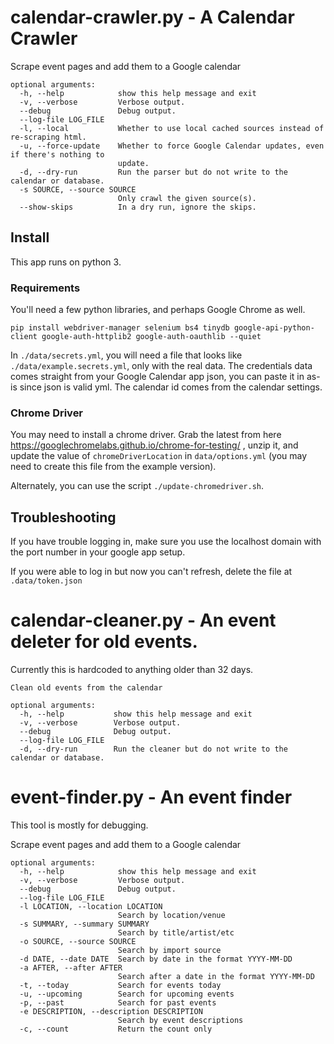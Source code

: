 # calendar-crawler.py - A Calendar Crawler

Scrape event pages and add them to a Google calendar

```
optional arguments:
  -h, --help            show this help message and exit
  -v, --verbose         Verbose output.
  --debug               Debug output.
  --log-file LOG_FILE
  -l, --local           Whether to use local cached sources instead of re-scraping html.
  -u, --force-update    Whether to force Google Calendar updates, even if there's nothing to
                        update.
  -d, --dry-run         Run the parser but do not write to the calendar or database.
  -s SOURCE, --source SOURCE
                        Only crawl the given source(s).
  --show-skips          In a dry run, ignore the skips.

```

## Install
This app runs on python 3.

### Requirements
You'll need a few python libraries, and perhaps Google Chrome as well.

```
pip install webdriver-manager selenium bs4 tinydb google-api-python-client google-auth-httplib2 google-auth-oauthlib --quiet
```

In `./data/secrets.yml`, you will need a file that looks like `./data/example.secrets.yml`, only with the real data. The credentials data comes straight from your Google Calendar app json, you can paste it in as-is since json is valid yml. The calendar id comes from the calendar settings.

### Chrome Driver

You may need to install a chrome driver. Grab the latest from here https://googlechromelabs.github.io/chrome-for-testing/ , unzip it, and update the value of `chromeDriverLocation` in `data/options.yml` (you may need to create this file from the example version).

Alternately, you can use the script `./update-chromedriver.sh`.

## Troubleshooting

If you have trouble logging in, make sure you use the localhost domain with the port number in your google app setup.

If you were able to log in but now you can't refresh, delete the file at `.data/token.json`


# calendar-cleaner.py - An event deleter for old events.

Currently this is hardcoded to anything older than 32 days.

```
Clean old events from the calendar

optional arguments:
  -h, --help           show this help message and exit
  -v, --verbose        Verbose output.
  --debug              Debug output.
  --log-file LOG_FILE
  -d, --dry-run        Run the cleaner but do not write to the calendar or database.
```


# event-finder.py - An event finder

This tool is mostly for debugging.

Scrape event pages and add them to a Google calendar

```
optional arguments:
  -h, --help            show this help message and exit
  -v, --verbose         Verbose output.
  --debug               Debug output.
  --log-file LOG_FILE
  -l LOCATION, --location LOCATION
                        Search by location/venue
  -s SUMMARY, --summary SUMMARY
                        Search by title/artist/etc
  -o SOURCE, --source SOURCE
                        Search by import source
  -d DATE, --date DATE  Search by date in the format YYYY-MM-DD
  -a AFTER, --after AFTER
                        Search after a date in the format YYYY-MM-DD
  -t, --today           Search for events today
  -u, --upcoming        Search for upcoming events
  -p, --past            Search for past events
  -e DESCRIPTION, --description DESCRIPTION
                        Search by event descriptions
  -c, --count           Return the count only
```
